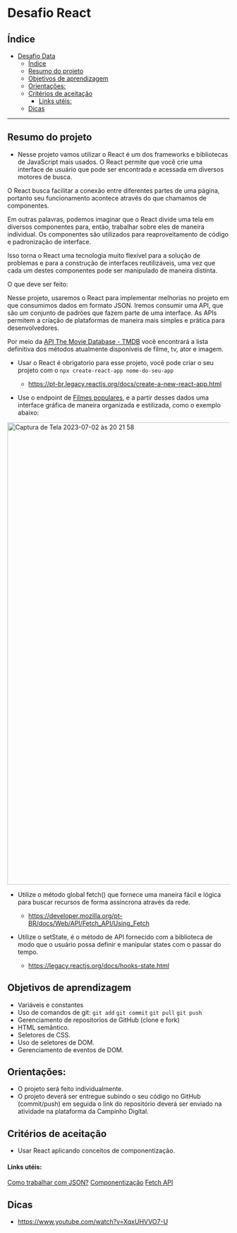 # Desafio React

## Índice

- [Desafio Data](#desafio-data)
  - [Índice](#índice)
  - [Resumo do projeto](#resumo-do-projeto)
  - [Objetivos de aprendizagem](#objetivos-de-aprendizagem)
  - [Orientações:](#orientações)
  - [Critérios de aceitação](#critérios-de-aceitação)
      - [Links utéis:](#links-utéis)
  - [Dicas](#dicas)

***

## Resumo do projeto


- Nesse projeto vamos utilizar o React é um dos frameworks e bibliotecas de JavaScript mais usados. O React permite que você crie uma interface de usuário que pode ser encontrada e acessada em diversos motores de busca.

O React busca facilitar a conexão entre diferentes partes de uma página, portanto seu funcionamento acontece através do que chamamos de componentes.

Em outras palavras, podemos imaginar que o React divide uma tela em diversos componentes para, então, trabalhar sobre eles de maneira individual. Os componentes são utilizados para reaproveitamento de código e padronização de interface.

Isso torna o React uma tecnologia muito flexível para a solução de problemas e para a construção de interfaces reutilizáveis, uma vez que cada um destes componentes pode ser manipulado de maneira distinta.


O que deve ser feito: 

Nesse projeto, usaremos o React para implementar melhorias no projeto em que consumimos dados em formato JSON. Iremos consumir uma API,  que são um conjunto de padrões que fazem parte de uma interface. As APIs permitem a criação de plataformas de maneira mais simples e prática para desenvolvedores. 

Por meio da [API The Movie Database - TMDB](https://developer.themoviedb.org/reference/intro/getting-started) você encontrará a lista definitiva dos métodos atualmente disponíveis de filme, tv, ator e imagem. 

- Usar o React é obrigatorio para esse projeto, você pode criar o seu projeto com o `npx create-react-app nome-do-seu-app`
  - https://pt-br.legacy.reactjs.org/docs/create-a-new-react-app.html
    
- Use o endpoint de [Filmes populares](https://www.themoviedb.org/movie?language=pt-BR), e a partir desses dados uma interface gráfica de maneira organizada e estilizada, como o exemplo abaixo: 

<img width="1047" alt="Captura de Tela 2023-07-02 às 20 21 58" src="https://github.com/campinho-digital/DFE003_Data/assets/108235987/56a0dab9-f166-4176-bbed-d560083ef94f">

- Utilize o método global fetch() que fornece uma maneira fácil e lógica para buscar recursos de forma assíncrona através da rede.
    - https://developer.mozilla.org/pt-BR/docs/Web/API/Fetch_API/Using_Fetch
      
- Utilize o setState, é o método de API fornecido com a biblioteca de modo que o usuário possa definir e manipular states com o passar do tempo.
    - https://legacy.reactjs.org/docs/hooks-state.html

## Objetivos de aprendizagem
  
- Variáveis e constantes 
- Uso de comandos de git: `git add` `git commit` `git pull` `git push`
- Gerenciamento de repositorios de GitHub (clone e fork)
- HTML semântico.
- Seletores de CSS.
- Uso de seletores de DOM.
- Gerenciamento de eventos de DOM.

## Orientações:

- O projeto será feito individualmente.
- O projeto deverá ser entregue subindo o seu código no GitHub (commit/push) em seguida o link do repositório deverá ser enviado na atividade na plataforma da Campinho Digital. 

## Critérios de aceitação

- Usar React aplicando conceitos de componentização.



#### Links utéis:
[Como trabalhar com JSON?](https://developer.mozilla.org/pt-BR/docs/Learn/JavaScript/Objects/JSON)
[Componentização](https://blog.betrybe.com/tecnologia/componentizacao-tudo-sobre/)
[Fetch API](https://www.freecodecamp.org/portuguese/news/fetch-api-como-fazer-solicitacoes-get-e-post-em-javascript/)
[](https://legacy.reactjs.org/docs/hooks-effect.html)

## Dicas

- https://www.youtube.com/watch?v=XqxUHVVO7-U
  
